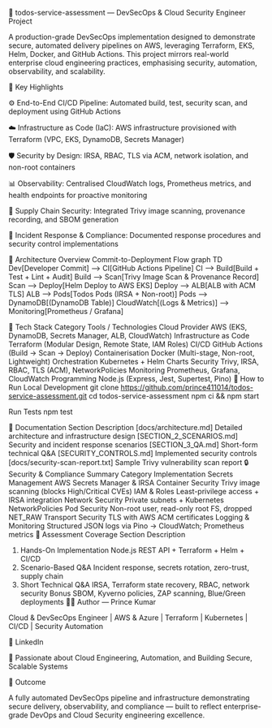 🚀 todos-service-assessment — DevSecOps & Cloud Security Engineer Project

A production-grade DevSecOps implementation designed to demonstrate secure, automated delivery pipelines on AWS, leveraging Terraform, EKS, Helm, Docker, and GitHub Actions.
This project mirrors real-world enterprise cloud engineering practices, emphasising security, automation, observability, and scalability.

🧩 Key Highlights

⚙️ End-to-End CI/CD Pipeline: Automated build, test, security scan, and deployment using GitHub Actions

☁️ Infrastructure as Code (IaC): AWS infrastructure provisioned with Terraform (VPC, EKS, DynamoDB, Secrets Manager)

🛡️ Security by Design: IRSA, RBAC, TLS via ACM, network isolation, and non-root containers

📊 Observability: Centralised CloudWatch logs, Prometheus metrics, and health endpoints for proactive monitoring

🧠 Supply Chain Security: Integrated Trivy image scanning, provenance recording, and SBOM generation

🚨 Incident Response & Compliance: Documented response procedures and security control implementations

🧱 Architecture Overview
Commit-to-Deployment Flow
graph TD
  Dev[Developer Commit] --> CI[GitHub Actions Pipeline]
  CI --> Build[Build + Test + Lint + Audit]
  Build --> Scan[Trivy Image Scan & Provenance Record]
  Scan --> Deploy[Helm Deploy to AWS EKS]
  Deploy --> ALB[ALB with ACM TLS]
  ALB --> Pods[Todos Pods (IRSA + Non-root)]
  Pods --> DynamoDB[(DynamoDB Table)]
  CloudWatch[(Logs & Metrics)] --> Monitoring[Prometheus / Grafana]

🧮 Tech Stack
Category	Tools / Technologies
Cloud Provider	AWS (EKS, DynamoDB, Secrets Manager, ALB, CloudWatch)
Infrastructure as Code	Terraform (Modular Design, Remote State, IAM Roles)
CI/CD	GitHub Actions (Build → Scan → Deploy)
Containerisation	Docker (Multi-stage, Non-root, Lightweight)
Orchestration	Kubernetes + Helm Charts
Security	Trivy, IRSA, RBAC, TLS (ACM), NetworkPolicies
Monitoring	Prometheus, Grafana, CloudWatch
Programming	Node.js (Express, Jest, Supertest, Pino)
🧰 How to Run
Local Development
git clone https://github.com/prince411014/todos-service-assessment.git
cd todos-service-assessment
npm ci && npm start

Run Tests
npm test

📘 Documentation
Section	Description
[docs/architecture.md]	Detailed architecture and infrastructure design
[SECTION_2_SCENARIOS.md]	Security and incident response scenarios
[SECTION_3_QA.md]	Short-form technical Q&A
[SECURITY_CONTROLS.md]	Implemented security controls
[docs/security-scan-report.txt]	Sample Trivy vulnerability scan report
🔒 Security & Compliance Summary
Category	Implementation
Secrets Management	AWS Secrets Manager & IRSA
Container Security	Trivy image scanning (blocks High/Critical CVEs)
IAM & Roles	Least-privilege access + IRSA integration
Network Security	Private subnets + Kubernetes NetworkPolicies
Pod Security	Non-root user, read-only root FS, dropped NET_RAW
Transport Security	TLS with AWS ACM certificates
Logging & Monitoring	Structured JSON logs via Pino → CloudWatch; Prometheus metrics
🧠 Assessment Coverage
Section	Description
1. Hands-On Implementation	Node.js REST API + Terraform + Helm + CI/CD
2. Scenario-Based Q&A	Incident response, secrets rotation, zero-trust, supply chain
3. Short Technical Q&A	IRSA, Terraform state recovery, RBAC, network security
Bonus	SBOM, Kyverno policies, ZAP scanning, Blue/Green deployments
👨‍💻 Author — Prince Kumar

Cloud & DevSecOps Engineer | AWS & Azure | Terraform | Kubernetes | CI/CD | Security Automation

🔗 LinkedIn

💬 Passionate about Cloud Engineering, Automation, and Building Secure, Scalable Systems

🏁 Outcome

A fully automated DevSecOps pipeline and infrastructure demonstrating secure delivery, observability, and compliance — built to reflect enterprise-grade DevOps and Cloud Security engineering excellence.
